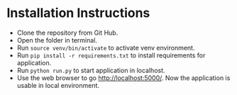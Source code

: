 # Installation Instructions

* Clone the repository from Git Hub.
* Open the folder in terminal. 
* Run `source venv/bin/activate` to activate venv environment.
* Run `pip install -r requirements.txt` to install requirements for application.
* Run `python run.py` to start application in localhost.
* Use the web browser to go [http://localhost:5000/](http://localhost:5000/).
Now the application is usable in local environment.